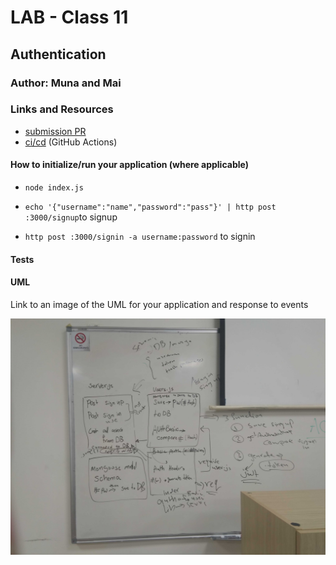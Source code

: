 # LAB - Class 11

## Authentication

### Author: Muna and Mai 

### Links and Resources

- [submission PR](https://github.com/401-advanced-javascript-muna/lab-11-Authentication/pull/1)
- [ci/cd](https://github.com/401-advanced-javascript-muna/lab-11-Authentication/actions) (GitHub Actions)



#### How to initialize/run your application (where applicable)

-  `node index.js`

-  `echo '{"username":"name","password":"pass"}' | http post :3000/signup`to signup

-  `http post :3000/signin -a username:password` to signin



#### Tests



#### UML

Link to an image of the UML for your application and response to events

![](uml.jpg)
